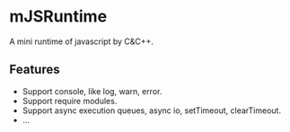 # mJSRuntime
A mini runtime of javascript by C&amp;C++.

## Features
- Support console, like log, warn, error.
- Support require modules.
- Support async execution queues, async io, setTimeout, clearTimeout.
- ...
